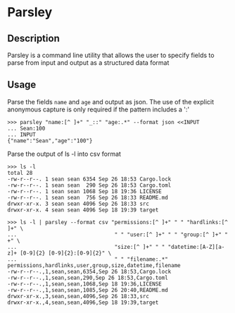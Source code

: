# Parsley

## Description
Parsley is a command line utility that allows the user to specify fields to parse from input and output as a structured data format

## Usage
Parse the fields `name` and `age` and output as json. The use of the explicit anonymous capture is only required if the pattern includes a ':'
```
>>> parsley "name:[^ ]+" "_::" "age:.*" --format json <<INPUT
... Sean:100
... INPUT
{"name":"Sean","age":"100"}
```

Parse the output of ls -l into csv format
```
>>> ls -l
total 28
-rw-r--r--. 1 sean sean 6354 Sep 26 18:53 Cargo.lock
-rw-r--r--. 1 sean sean  290 Sep 26 18:53 Cargo.toml
-rw-r--r--. 1 sean sean 1068 Sep 18 19:36 LICENSE
-rw-r--r--. 1 sean sean  756 Sep 26 18:33 README.md
drwxr-xr-x. 3 sean sean 4096 Sep 26 18:33 src
drwxr-xr-x. 4 sean sean 4096 Sep 18 19:39 target

>>> ls -l | parsley --format csv "permissions:[^ ]+" " " "hardlinks:[^ ]+" \
...                               " " "user:[^ ]+" " " "group:[^ ]+" " +" \
...                               "size:[^ ]+" " " "datetime:[A-Z][a-z]+ [0-9]{2} [0-9]{2}:[0-9]{2}" \
...                               " " "filename:.*"
permissions,hardlinks,user,group,size,datetime,filename
-rw-r--r--.,1,sean,sean,6354,Sep 26 18:53,Cargo.lock
-rw-r--r--.,1,sean,sean,290,Sep 26 18:53,Cargo.toml
-rw-r--r--.,1,sean,sean,1068,Sep 18 19:36,LICENSE
-rw-r--r--.,1,sean,sean,1085,Sep 26 20:40,README.md
drwxr-xr-x.,3,sean,sean,4096,Sep 26 18:33,src
drwxr-xr-x.,4,sean,sean,4096,Sep 18 19:39,target
```